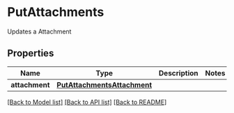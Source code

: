# PutAttachments

Updates a Attachment
## Properties
Name | Type | Description | Notes
------------ | ------------- | ------------- | -------------
**attachment** | [**PutAttachmentsAttachment**](PutAttachmentsAttachment.md) |  | 

[[Back to Model list]](../README.md#documentation-for-models) [[Back to API list]](../README.md#documentation-for-api-endpoints) [[Back to README]](../README.md)


